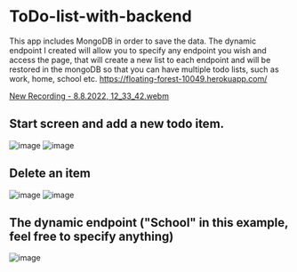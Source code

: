 # ToDo-list-with-backend

This app includes MongoDB in order to save the data.
The dynamic endpoint I created will allow you to specify any endpoint you wish and access the page, that will create a new list to each endpoint and will be restored in the mongoDB so that you can have multiple todo lists, such as work, home, school etc.
https://floating-forest-10049.herokuapp.com/

[New Recording - 8.8.2022, 12_33_42.webm](https://user-images.githubusercontent.com/85099151/183387528-0a61cc12-5bd9-44dc-8a05-df6a565bfa47.webm)


Start screen and add a new todo item.
--------------------------------------------------------------------------------------------------------------------------------------------------------------------
![image](https://user-images.githubusercontent.com/85099151/182890777-6041589a-ebdb-4ca8-89b3-5ae34949e178.png)
![image](https://user-images.githubusercontent.com/85099151/182891301-035a2321-85cd-42e0-b78f-fdcf63744e28.png)

Delete an item
--------------------------------------------------------------------------------------------------------------------------------------------------------------------

![image](https://user-images.githubusercontent.com/85099151/182891597-0c2a7c1a-a354-4f9f-bf27-4986330663d5.png)
![image](https://user-images.githubusercontent.com/85099151/182891669-209ca52c-ceaf-4ba2-a767-6801c03d9643.png)

The dynamic endpoint ("School" in this example, feel free to specify anything)
--------------------------------------------------------------------------------------------------------------------------------------------------------------------

![image](https://user-images.githubusercontent.com/85099151/183379510-ae3e25c8-fa73-411c-9254-2e7edfef3df2.png)
